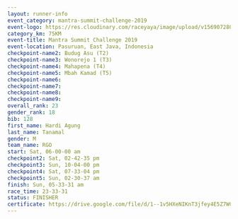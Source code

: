 ```yaml
---
layout: runner-info 
event_category: mantra-summit-challenge-2019 
event-logo: https://res.cloudinary.com/raceyaya/image/upload/v1569072809/logo/mantra-image_segrbx.jpg
category_km: 75KM 
event-title: Mantra Summit Challenge 2019 
event-location: Pasuruan, East Java, Indonesia 
checkpoint-name2: Budug Asu (T2) 
checkpoint-name3: Wonorejo 1 (T3) 
checkpoint-name4: Mahapena (T4) 
checkpoint-name5: Mbah Kamad (T5) 
checkpoint-name6: 
checkpoint-name7: 
checkpoint-name8: 
checkpoint-name9: 
overall_rank: 23
gender_rank: 18
bib: 128
first_name: Hardi Agung
last_name: Tanamal
gender: M
team_name: RGO
start: Sat, 06-00-00 am
checkpoint2: Sat, 02-42-35 pm
checkpoint3: Sun, 10-04-00 pm
checkpoint4: Sat, 07-33-04 pm
checkpoint5: Sun, 02-30-37 am
finish: Sun, 05-33-31 am
race_time: 23-33-31
status: FINISHER
certificate: https://drive.google.com/file/d/1--1v5HXeNIKnT3jfey4E5Z7WCqYf-Jxc/view?usp=sharing
---
```

